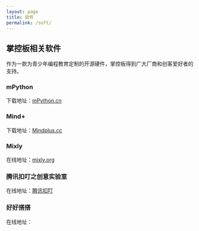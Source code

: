 ```yaml
---
layout: page
title: 软件
permalink: /soft/
---
```


## 掌控板相关软件

作为一款为青少年编程教育定制的开源硬件，掌控板得到广大厂商和创客爱好者的支持。

### mPython

下载地址：[mPython.cn](https://www.mpython.cn/mPython/software)

### Mind+

下载地址：[Mindplus.cc](http://mindplus.cc/download.html)

### Mixly

在线地址：[mixly.org](http://mixly.org/bnu-maker/mixly-for-win10)

### 腾讯扣叮之创意实验室

在线地址：[腾讯扣叮](https://coding.qq.com/creative-lab/)

### 好好搭搭

在线地址：
